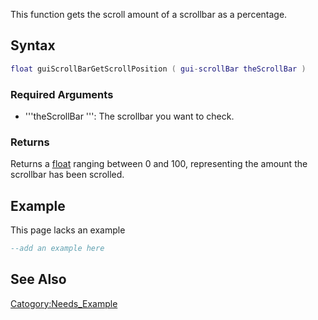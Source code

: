 This function gets the scroll amount of a scrollbar as a percentage.

Syntax
------

``` lua
float guiScrollBarGetScrollPosition ( gui-scrollBar theScrollBar )
```

### Required Arguments

-   '''theScrollBar ''': The scrollbar you want to check.

### Returns

Returns a [float](/float.md "wikilink") ranging between 0 and 100, representing the amount the scrollbar has been scrolled.

Example
-------

This page lacks an example

``` lua
--add an example here
```

See Also
--------

[Catogory:Needs\_Example](/Catogory:Needs_Example.md "wikilink")
